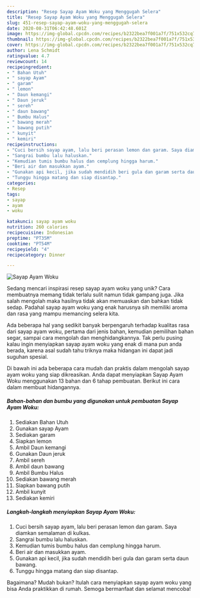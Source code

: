 ```yaml
---
description: "Resep Sayap Ayam Woku yang Menggugah Selera"
title: "Resep Sayap Ayam Woku yang Menggugah Selera"
slug: 451-resep-sayap-ayam-woku-yang-menggugah-selera
date: 2020-08-31T06:42:48.601Z
image: https://img-global.cpcdn.com/recipes/b2322bea7f001a7f/751x532cq70/sayap-ayam-woku-foto-resep-utama.jpg
thumbnail: https://img-global.cpcdn.com/recipes/b2322bea7f001a7f/751x532cq70/sayap-ayam-woku-foto-resep-utama.jpg
cover: https://img-global.cpcdn.com/recipes/b2322bea7f001a7f/751x532cq70/sayap-ayam-woku-foto-resep-utama.jpg
author: Lena Schmidt
ratingvalue: 4.7
reviewcount: 14
recipeingredient:
- " Bahan Utuh"
- " sayap Ayam"
- " garam"
- " lemon"
- " Daun kemangi"
- " Daun jeruk"
- " sereh"
- " daun bawang"
- " Bumbu Halus"
- " bawang merah"
- " bawang putih"
- " kunyit"
- " kemiri"
recipeinstructions:
- "Cuci bersih sayap ayam, lalu beri perasan lemon dan garam. Saya diamkan semalaman di kulkas."
- "Sangrai bumbu lalu haluskan."
- "Kemudian tumis bumbu halus dan cemplung hingga harum."
- "Beri air dan masukkan ayam."
- "Gunakan api kecil, jika sudah mendidih beri gula dan garam serta daun bawang."
- "Tunggu hingga matang dan siap disantap."
categories:
- Resep
tags:
- sayap
- ayam
- woku

katakunci: sayap ayam woku 
nutrition: 260 calories
recipecuisine: Indonesian
preptime: "PT35M"
cooktime: "PT54M"
recipeyield: "4"
recipecategory: Dinner

---
```



![Sayap Ayam Woku](https://img-global.cpcdn.com/recipes/b2322bea7f001a7f/751x532cq70/sayap-ayam-woku-foto-resep-utama.jpg)

Sedang mencari inspirasi resep sayap ayam woku yang unik? Cara membuatnya memang tidak terlalu sulit namun tidak gampang juga. Jika salah mengolah maka hasilnya tidak akan memuaskan dan bahkan tidak sedap. Padahal sayap ayam woku yang enak harusnya sih memiliki aroma dan rasa yang mampu memancing selera kita.

Ada beberapa hal yang sedikit banyak berpengaruh terhadap kualitas rasa dari sayap ayam woku, pertama dari jenis bahan, kemudian pemilihan bahan segar, sampai cara mengolah dan menghidangkannya. Tak perlu pusing kalau ingin menyiapkan sayap ayam woku yang enak di mana pun anda berada, karena asal sudah tahu triknya maka hidangan ini dapat jadi suguhan spesial.




Di bawah ini ada beberapa cara mudah dan praktis dalam mengolah sayap ayam woku yang siap dikreasikan. Anda dapat menyiapkan Sayap Ayam Woku menggunakan 13 bahan dan 6 tahap pembuatan. Berikut ini cara dalam membuat hidangannya.

<!--inarticleads1-->

##### Bahan-bahan dan bumbu yang digunakan untuk pembuatan Sayap Ayam Woku:

1. Sediakan  Bahan Utuh
1. Gunakan  sayap Ayam
1. Sediakan  garam
1. Siapkan  lemon
1. Ambil  Daun kemangi
1. Gunakan  Daun jeruk
1. Ambil  sereh
1. Ambil  daun bawang
1. Ambil  Bumbu Halus
1. Sediakan  bawang merah
1. Siapkan  bawang putih
1. Ambil  kunyit
1. Sediakan  kemiri




<!--inarticleads2-->

##### Langkah-langkah menyiapkan Sayap Ayam Woku:

1. Cuci bersih sayap ayam, lalu beri perasan lemon dan garam. Saya diamkan semalaman di kulkas.
1. Sangrai bumbu lalu haluskan.
1. Kemudian tumis bumbu halus dan cemplung hingga harum.
1. Beri air dan masukkan ayam.
1. Gunakan api kecil, jika sudah mendidih beri gula dan garam serta daun bawang.
1. Tunggu hingga matang dan siap disantap.




Bagaimana? Mudah bukan? Itulah cara menyiapkan sayap ayam woku yang bisa Anda praktikkan di rumah. Semoga bermanfaat dan selamat mencoba!
